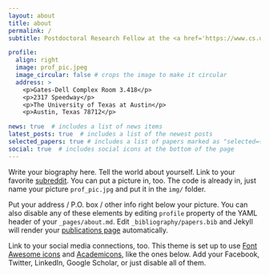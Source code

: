 ```yaml
---
layout: about
title: about
permalink: /
subtitle: Postdoctoral Research Fellow at the <a href='https://www.cs.utexas.edu/~larg/index.php/Learning_Agents_Research_Group'>Learning Agents Research Group</a>.

profile:
  align: right
  image: prof_pic.jpeg
  image_circular: false # crops the image to make it circular
  address: >
    <p>Gates-Dell Complex Room 3.418</p>
    <p>2317 Speedway</p>
    <p>The University of Texas at Austin</p>
    <p>Austin, Texas 78712</p>

news: true  # includes a list of news items
latest_posts: true  # includes a list of the newest posts
selected_papers: true # includes a list of papers marked as "selected={true}"
social: true  # includes social icons at the bottom of the page
---
```


Write your biography here. Tell the world about yourself. Link to your favorite [subreddit](http://reddit.com). You can put a picture in, too. The code is already in, just name your picture `prof_pic.jpg` and put it in the `img/` folder.

Put your address / P.O. box / other info right below your picture. You can also disable any of these elements by editing `profile` property of the YAML header of your `_pages/about.md`. Edit `_bibliography/papers.bib` and Jekyll will render your [publications page](/al-folio/publications/) automatically.

Link to your social media connections, too. This theme is set up to use [Font Awesome icons](http://fortawesome.github.io/Font-Awesome/) and [Academicons](https://jpswalsh.github.io/academicons/), like the ones below. Add your Facebook, Twitter, LinkedIn, Google Scholar, or just disable all of them.
